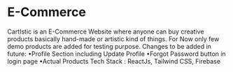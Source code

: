 # E-Commerce
CartIstic is an E-Commerce Website where anyone can buy creative products basically hand-made or artistic kind of things. For Now only few demo products are added for testing purpose. Changes to be added in future: •Profile Section including Update Profile •Forgot Password button in login page •Actual Products Tech Stack : ReactJs, Tailwind CSS, Firebase
